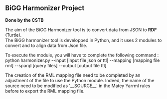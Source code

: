 ## BiGG Harmonizer Project 

**Done by the CSTB**

The aim of the BiGG Harmonizer tool is to convert data from JSON to **RDF** (Turtle).  
The BiGG harmonizer tool is developped in Python, and it uses 2 modules to convert and to align data from Json file.  

To execute the module, you will have to complete the following command :  
python harmonizer.py --input [input file json or ttl] --mapping [mapping file rml] --sparql [query files] --output [output file ttl]

The creation of the RML mapping file need to be completed by an adjustment of the file to use the Python module. 
Indeed, the name of the source need to be modified as '\_\_SOURCE__' in the Matey Yarrml rules before to export the RML mapping file. 
